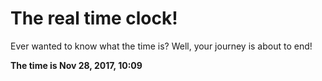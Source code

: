 # The real time clock!

Ever wanted to know what the time is? Well, your journey is about to end!

**The time is Nov 28, 2017, 10:09**
